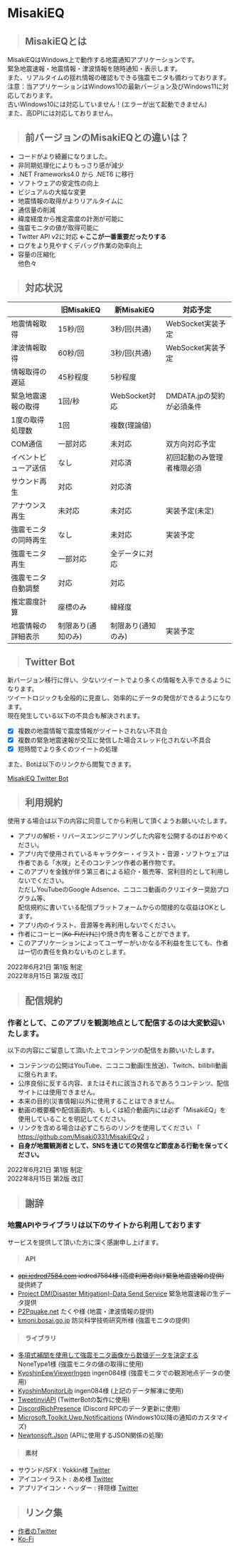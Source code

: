 
# MisakiEQ

> ## MisakiEQとは

MisakiEQはWindows上で動作する地震通知アプリケーションです。  
緊急地震速報・地震情報・津波情報を随時通知・表示します。  
また、リアルタイムの揺れ情報の確認もできる強震モニタも備わっております。  
注意：当アプリケーションはWindows10の最新バージョン及びWindows11に対応しております。  
古いWindows10には対応していません！(エラーが出て起動できません)  
また、高DPIには対応しておりません。

> ## 前バージョンのMisakiEQとの違いは？

- コードがより綺麗になりました。  
- 非同期処理化によりもっさり感が減少
- .NET Frameworks4.0 から .NET6 に移行  
- ソフトウェアの安定性の向上  
- ビジュアルの大幅な変更  
- 地震情報の取得がよりリアルタイムに  
- 通信量の削減  
- 緯度経度から推定震度の計測が可能に  
- 強震モニタの値が取得可能に  
- Twitter API v2に対応 **←ここが一番重要だったりする**  
- ログをより見やすくデバッグ作業の効率向上  
- 容量の圧縮化  
 他色々  

> ## 対応状況

||旧MisakiEQ|新MisakiEQ|対応予定|
|-|-|-|-|
|地震情報取得|15秒/回|3秒/回(共通)|WebSocket実装予定|
|津波情報取得|60秒/回|3秒/回(共通)|WebSocket実装予定|
|情報取得の遅延|45秒程度|5秒程度|
|緊急地震速報の取得|1回/秒|WebSocket対応|DMDATA.jpの契約が必須条件|
|1度の取得処理数|1回|複数(理論値)|
|COM通信|一部対応|未対応|双方向対応予定|
|イベントビューア送信|なし|対応済|初回起動のみ管理者権限必須|
|サウンド再生|対応|対応済|
|アナウンス再生|未対応|未対応|実装予定(未定)|
|強震モニタの同時再生|なし|未対応|実装予定
|強震モニタ再生|一部対応|全データに対応|
|強震モニタ自動調整|対応|対応|
|推定震度計算|座標のみ|緯経度|
|地震情報の詳細表示|制限あり(通知のみ)|制限あり(通知のみ)|実装予定|

> ## Twitter Bot

新バージョン移行に伴い、少ないツイートでより多くの情報を入手できるようになります。  
ツイートロジックも全般的に見直し、効率的にデータの発信ができるようになります。  
現在発生している以下の不具合も解決されます。  

- [x] 複数の地震情報で震度情報がツイートされない不具合  
- [x] 複数の緊急地震速報が交互に発信した場合スレッド化されない不具合  
- [x] 短時間でより多くのツイートの処理  

また、Botは以下のリンクから閲覧できます。

[MisakiEQ Twitter Bot](http://twitter.com/MisakiEQ "@MisakiEQ")  
> ## 利用規約
使用する場合は以下の内容に同意してから利用して頂くようお願いいたします。
- アプリの解析・リバースエンジニアリングした内容を公開するのはおやめください。
- アプリ内で使用されているキャラクター・イラスト・音源・ソフトウェアは作者である「水咲」とそのコンテンツ作者の著作物です。
- このアプリを金銭が伴う第三者による紹介・販売等、営利目的として利用しないでください。  
  ただしYouTubeのGoogle Adsence、ニコニコ動画のクリエイター奨励プログラム等、  
  配信規約に書いている配信プラットフォームからの間接的な収益はOKとします。
- アプリ内のイラスト、音源等を再利用しないでください。
- 作者にコーヒー(~~Ko-Fiだけに~~)や焼き肉を奢ることができます。
- このアプリケーションによってユーザーがいかなる不利益を生じても、作者は一切の責任を負わないものとします。

2022年6月21日 第1版 制定  
2022年8月15日 第2版 改訂
> ## 配信規約
### 作者として、このアプリを観測地点として配信するのは大変歓迎いたします。
以下の内容にご留意して頂いた上でコンテンツの配信をお願いいたします。
- コンテンツの公開はYouTube、ニコニコ動画(生放送)、Twitch、bilibili動画に限られます。
- 公序良俗に反する内容、またはそれに該当されるであろうコンテンツ、配信サイトには使用できません。
- 本来の目的(災害情報)以外に使用することはできません。
- 動画の概要欄や配信画面内、もしくは紹介動画内には必ず「MisakiEQ」を使用していることを明記してください。
- リンクを含める場合は必ずこちらのリンクを使用してください
「 https://github.com/Misaki0331/MisakiEQv2 」
- **自身が地震観測者として、SNSを通じての発信など節度ある行動を保ってください。**

2022年6月21日 第1版 制定  
2022年8月15日 第2版 改訂

> ## 謝辞  

### 地震APIやライブラリは以下のサイトから利用しております  

サービスを提供して頂いた方に深く感謝申し上げます。

> #### API  

- ~~[api.iedred7584.com](https://iedred7584.dev) iedred7584様 (高度利用者向け緊急地震速報の提供)~~ 提供終了
- [Project DM(Disaster Mitigation)-Data Send Service](https://dmdata.jp/) 緊急地震速報の生データ提供
- [P2Pquake.net](https://p2pquake.net) たくや様 (地震・津波情報の提供)
- [kmoni.bosai.go.jp](http://kmoni.bosai.go.jp) 防災科学技術研究所様 (強震モニタの提供)  

> #### ライブラリ  

- [多項式補間を使用して強震モニタ画像から数値データを決定する](https://qiita.com/NoneType1/items/a4d2cf932e20b56ca444) NoneType1様 (強震モニタの値の取得に使用)
- [KyoshinEewViewerIngen](https://github.com/ingen084/KyoshinEewViewerIngen/) ingen084様 (強震モニタでの観測地点データの使用)
- [KyoshinMonitorLib](https://github.com/ingen084/KyoshinMonitorLib) ingen084様 (上記のデータ解凍に使用)
- [TweetinviAPI](https://github.com/linvi/tweetinvi) (TwitterBotの製作に使用)
- [DiscordRichPresence](https://github.com/Lachee/discord-rpc-csharp) (Discord RPCのデータ更新に使用)
- [Microsoft.Toolkit.Uwp.Notificaitions](https://github.com/CommunityToolkit/WindowsCommunityToolkit) (Windows10以降の通知のカスタマイズ)
- [Newtonsoft.Json](https://www.newtonsoft.com/json) (APIに使用するJSON関係の処理)  

> #### 素材
- サウンド/SFX : Yokkin様 [Twitter](https://twitter.com/froggie3_)
- アイコンイラスト : あめ様 [Twitter](https://twitter.com/OgG4e)
- アプリアイコン・ヘッダー : 拝隠様 [Twitter](https://twitter.com/OGAMI_NABARI)

> ## リンク集
- [作者のTwitter](https://twitter.com/0x7FF)
- [Ko-Fi](https://ko-fi.com/Misaki0331)
